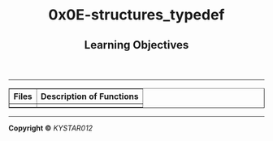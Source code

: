 <html>
<body>
<header>
<h1>0x0E-structures_typedef</h1>
<h2>Learning Objectives</h2>
<p>
</p>
</header>
 <hr>
<section>
<p>
<table border="1">
<tr><th><b>Files</b ></th><th><b>Description of Functions</b></th></tr>
<tr><td><a href=" "></a></td> <td></td></tr>
</table>
</p>
</section>
<hr>
<footer>
<p><b> Copyright &copy;</b> <em>KYSTAR012</em></p>
</footer>
</body>
</html>
